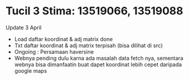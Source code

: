 # Tucil 3 Stima: 13519066, 13519088
Update 3 April 
- Load daftar koordinat & adj matrix done
- Txt daftar koordinat & adj matrix terpisah (bisa dilihat di src)
- Ongoing : Persamaan haversine
- Webnya pending dulu karna ada masalah data fetch nya, sementara webnya bisa dimanfaatin buat dapet koordinat lebih cepet daripada google maps
